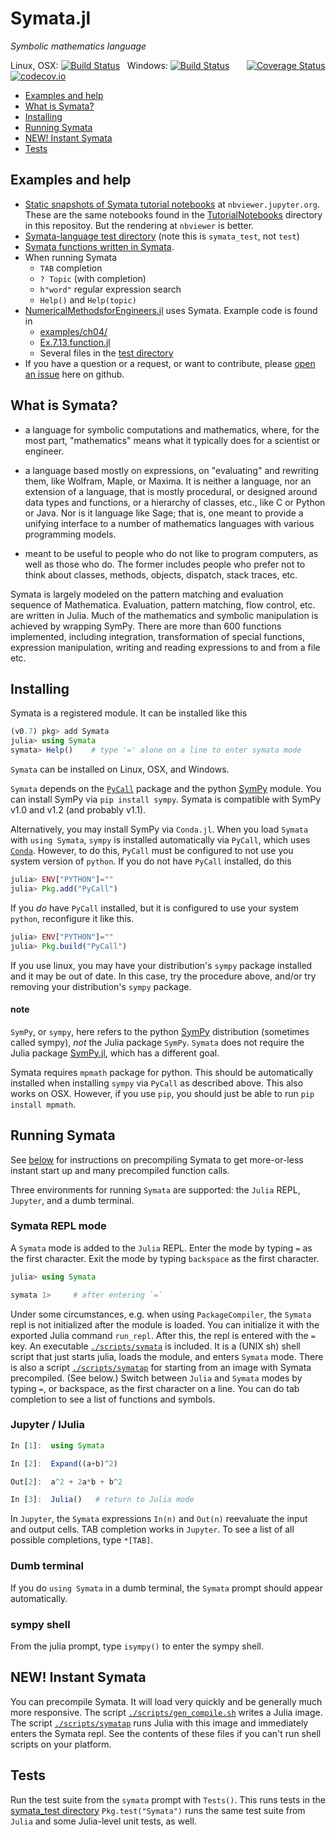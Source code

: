 # Symata.jl

*Symbolic mathematics language*

Linux, OSX: [![Build Status](https://travis-ci.org/jlapeyre/Symata.jl.svg)](https://travis-ci.org/jlapeyre/Symata.jl)
&nbsp;
Windows: [![Build Status](https://ci.appveyor.com/api/projects/status/github/jlapeyre/Symata.jl?branch=master&svg=true)](https://ci.appveyor.com/project/jlapeyre/symata-jl)
&nbsp; &nbsp; &nbsp;
[![Coverage Status](https://coveralls.io/repos/github/jlapeyre/Symata.jl/badge.svg?branch=master)](https://coveralls.io/github/jlapeyre/Symata.jl?branch=master)
[![codecov.io](http://codecov.io/github/jlapeyre/Symata.jl/coverage.svg?branch=master)](http://codecov.io/github/jlapeyre/Symata.jl?branch=master)

* [Examples and help](#examples-and-help)
* [What is Symata?](#what-is-symata)
* [Installing](#installing)
* [Running Symata](#running-symata)
* [NEW! Instant Symata](#new-instant-symata)
* [Tests](#tests)

## Examples and help

-  [Static snapshots of Symata tutorial notebooks](http://nbviewer.jupyter.org/github/jlapeyre/Symata.jl/tree/master/TutorialNotebooks/)
   at `nbviewer.jupyter.org`. These are the same notebooks found in the [TutorialNotebooks](TutorialNotebooks/) directory
   in this repositoy. But the rendering at `nbviewer` is better.
-  [Symata-language test directory](symata_test/) (note this is `symata_test`, not `test`)
-  [Symata functions written in Symata](symsrc/autoloaded.sj).
-  When running Symata
   * `TAB` completion
   * `? Topic` (with completion)
   * `h"word"` regular expression search
   * `Help()` and `Help(topic)`
-  [NumericalMethodsforEngineers.jl](https://github.com/PtFEM/NumericalMethodsforEngineers.jl) uses
   Symata. Example code is found in
   * [examples/ch04/](https://github.com/PtFEM/NumericalMethodsforEngineers.jl/tree/master/examples/ch04)
   * [Ex.7.13.function.jl](https://github.com/PtFEM/NumericalMethodsforEngineers.jl/blob/master/examples/ch07/WRM/Ex.7.13.function.jl)
   * Several files in the [test directory](https://github.com/PtFEM/NumericalMethodsforEngineers.jl/tree/master/test)   
-  If you have a question or a request, or want to contribute,
   please [open an issue](https://github.com/jlapeyre/Symata.jl/issues) here on github.

## What is Symata?

- a language for symbolic computations and mathematics, where, for
the most part, "mathematics" means what it typically
does for a scientist or engineer.

- a language based mostly on expressions, on "evaluating" and
rewriting them, like Wolfram, Maple, or Maxima. It is neither a language,
nor an extension of a language, that is mostly procedural, or designed
around data types and functions, or a hierarchy of classes, etc.,
like C or Python or Java. Nor is it language like Sage;
that is, one meant to provide a unifying interface to a number of
mathematics languages with various programming models.

- meant to be useful to people who do not like to program computers, as
well as those who do. The former includes people who prefer not to
think about classes, methods, objects, dispatch, stack traces, etc.

Symata is largely modeled on the pattern matching and evaluation sequence of
Mathematica. Evaluation, pattern matching, flow control, etc. are
written in Julia. Much of the mathematics and symbolic manipulation is
achieved by wrapping SymPy. There are more than 600 functions
implemented, including integration, transformation of special
functions, expression manipulation, writing and reading expressions to
and from a file etc.

<!--  ### Mathematica syntax.

You can use Symata with Mathematica syntax in addition to the usual Julia-like syntax. To use Mathematica syntax,
install the [SymataSyntax.jl package](https://github.com/jlapeyre/SymataSyntax.jl).
-->

## Installing

Symata is a registered module. It can be installed like this

```julia
(v0.7) pkg> add Symata
julia> using Symata
symata> Help()    # type '=' alone on a line to enter symata mode
```

`Symata` can be installed on Linux, OSX, and Windows.

`Symata` depends on the [`PyCall`](https://github.com/stevengj/PyCall.jl) package and
the python [SymPy](http://www.sympy.org/en/index.html) module. You can install SymPy
via `pip install sympy`. Symata is compatible with SymPy v1.0 and v1.2 (and probably v1.1).

Alternatively, you may install SymPy via `Conda.jl`.
When you load `Symata` with `using Symata`, `sympy` is installed automatically via `PyCall`, which uses [`Conda`](https://github.com/JuliaPy/Conda.jl). However, to do this, `PyCall` must be configured to not use you system version of `python`.
If you do not have `PyCall` installed, do this

```julia
julia> ENV["PYTHON"]=""
julia> Pkg.add("PyCall")
```

If you *do* have `PyCall` installed, but it is configured to use your system `python`, reconfigure
it like this.

```julia
julia> ENV["PYTHON"]=""
julia> Pkg.build("PyCall")
```

If you use linux, you may have your distribution's `sympy` package installed and it may be
out of date. In this case, try the procedure above, and/or try removing your distribution's `sympy` package.

#### note

`SymPy`, or `sympy`, here refers to the python [SymPy](http://www.sympy.org/en/index.html) distribution
(sometimes called sympy), *not* the Julia package `SymPy`. `Symata` does not require the Julia package
[SymPy.jl](https://github.com/jverzani/SymPy.jl), which has a different goal.

Symata requires `mpmath` package for python. This
should be automatically installed when installing `sympy` via
`PyCall` as described above. This also works on OSX.
However, if you use `pip`, you should just be able to run `pip
install mpmath`.

## Running Symata

See [below](#new-instant-symata) for instructions on precompiling Symata to get more-or-less instant start up and many precompiled
function calls.

Three environments for running `Symata` are supported: the `Julia` REPL, `Jupyter`, and a dumb terminal.

### Symata REPL mode

A `Symata` mode is added to the `Julia` REPL. Enter the mode by typing `=` as the first character. Exit
the mode by typing `backspace` as the first character.

```julia
julia> using Symata

symata 1>     # after entering `=`
```

Under some circumstances, e.g. when using `PackageCompiler`, the `Symata` repl is not initialized after the module is loaded.
You can initialize it with the exported Julia command `run_repl`. After this, the repl is entered with the `=` key.
An executable [`./scripts/symata`](./scripts/symata) is included. It is a (UNIX
sh) shell script that just starts julia, loads the module, and enters `Symata` mode.
There is also a script [`./scripts/symatap`](./scripts/symatap) for starting from an image
with Symata precompiled. (See below.)
Switch between `Julia` and `Symata` modes by typing `=`, or backspace, as the first character on a line.
You can do tab completion to see a list of functions and symbols.

### Jupyter / IJulia

```julia
In [1]:  using Symata

In [2]:  Expand((a+b)^2)

Out[2]:  a^2 + 2a*b + b^2

In [3]:  Julia()   # return to Julia mode
```

In `Jupyter`, the `Symata` expressions `In(n)` and `Out(n)` reevaluate the input and output cells. TAB completion
works in `Jupyter`. To see a list of all possible completions, type `*[TAB]`.

### Dumb terminal

If you do `using Symata` in a dumb terminal, the `Symata` prompt should appear automatically.

### sympy shell

From the julia prompt, type `isympy()` to enter the sympy shell.

## NEW! Instant Symata

You can precompile Symata. It will load very quickly and be generally much more responsive.
The script [`./scripts/gen_compile.sh`](./scripts/gen_compile.sh) writes a Julia image.
The script [`./scripts/symatap`](./scripts/symatap) runs Julia with this image and immediately
enters the Symata repl. See the contents of these files if you can't run shell scripts on
your platform.

## Tests

Run the test suite from the `symata` prompt with `Tests()`.
This runs tests in the [symata_test directory](symata_test/)
`Pkg.test("Symata")` runs the same test suite from `Julia` and
some Julia-level unit tests, as well.

<!--  LocalWords:  Mathematica SymPy julia symata PyCall Mma src REPL
 -->
<!--  LocalWords:  EvenQ countprimes PrimeQ HoldXXX Maxima eval regex
 -->
<!--  LocalWords:  Mathics Symata's backend ExpandA BigInt ClearAll
 -->
<!--  LocalWords:  tryrule downvalue upvalue BuiltIns BuiltIn SymName
 -->
<!--  LocalWords:  Symname addone lexically FloatingPoint cossinrule
 -->
<!--  LocalWords:  TrigSimp Upvalues Symata symata_test docstring builtin
 -->
<!--  LocalWords:  oo conds th HistoryLength BigIntInput RuleDelayed
 -->
<!--  LocalWords:  UpSetDelayed SetDelayed UpSet frontend FresnelC jl
 -->
<!--  LocalWords:  OSX nbsp codecov io jv PatternTest nbviewer github
 -->
<!--  LocalWords:  symsrc SymataSyntax IJulia sympy Conda ENV linux
 -->
<!--  LocalWords:  mpmath Jupyter isympy
 -->
